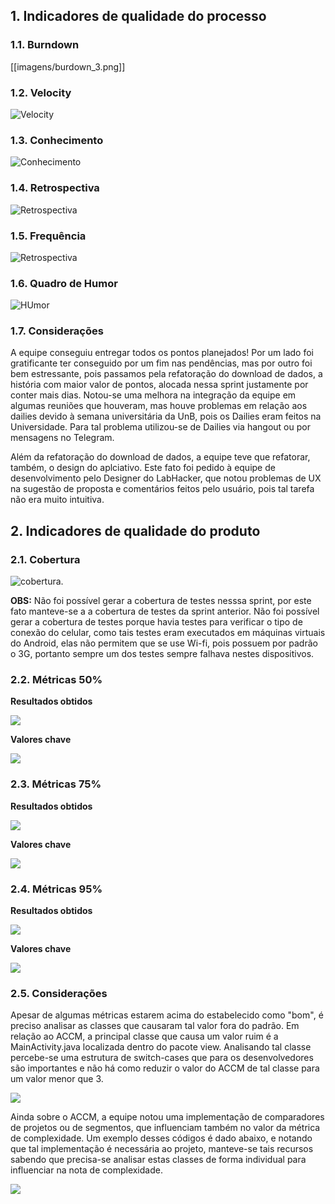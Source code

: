 ## 1. Indicadores de qualidade do processo

### 1.1. Burndown

[[imagens/burdown_3.png]]

### 1.2. Velocity

![Velocity](https://raw.githubusercontent.com/wiki/fga-gpp-mds/2016.2-Time01-WikiLegis/imagens/velocityt3.png)

### 1.3. Conhecimento

![Conhecimento](https://raw.githubusercontent.com/wiki/fga-gpp-mds/2016.2-Time01-WikiLegis/imagens/conhecimento3.png)

### 1.4. Retrospectiva

![Retrospectiva](https://raw.githubusercontent.com/wiki/fga-gpp-mds/2016.2-Time01-WikiLegis/imagens/RetrospectivaSprint3.jpg)

### 1.5. Frequência

![Retrospectiva](https://raw.githubusercontent.com/wiki/fga-gpp-mds/2016.2-Time01-WikiLegis/imagens/presencaS3.png)

### 1.6. Quadro de Humor

![HUmor](https://raw.githubusercontent.com/wiki/fga-gpp-mds/2016.2-Time01-WikiLegis/imagens/sent2.jpg)

### 1.7. Considerações

A equipe conseguiu entregar todos os pontos planejados! Por um lado foi gratificante ter conseguido por um fim nas pendências, mas por outro foi bem estressante, pois passamos pela refatoração do download de dados, a história com maior valor de pontos, alocada nessa sprint justamente por conter mais dias. Notou-se uma melhora na integração da equipe em algumas reuniões que houveram, mas houve problemas em relação aos dailies devido à semana universitária da UnB, pois os Dailies eram feitos na Universidade. Para tal problema utilizou-se de Dailies via hangout ou por mensagens no Telegram.

Além da refatoração do download de dados, a equipe teve que refatorar, também, o design do aplciativo. Este fato foi pedido à equipe de desenvolvimento pelo Designer do LabHacker, que notou problemas de UX na sugestão de proposta e comentários feitos pelo usuário, pois tal tarefa não era muito intuitiva.

## 2. Indicadores de qualidade do produto

### 2.1. Cobertura

![cobertura](https://raw.githubusercontent.com/wiki/fga-gpp-mds/2016.2-Time01-WikiLegis/imagens/sprint0-cobertura.png).

**OBS:** Não foi possível gerar a cobertura de testes nesssa sprint, por este fato manteve-se a a cobertura de testes da sprint anterior. Não foi possível gerar a cobertura de testes porque havia testes para verificar o tipo de conexão do celular, como tais testes eram executados em máquinas virtuais do Android, elas não permitem que se use Wi-fi, pois possuem por padrão o 3G, portanto sempre um dos testes sempre falhava nestes dispositivos.

### 2.2. Métricas 50%

**Resultados obtidos**

![](https://raw.githubusercontent.com/wiki/fga-gpp-mds/2016.2-Time01-WikiLegis/imagens/sprint3_mean.png)

**Valores chave**

![](https://raw.githubusercontent.com/wiki/fga-gpp-mds/2016.2-Time01-WikiLegis/imagens/valores_0.png)

### 2.3. Métricas 75%

**Resultados obtidos**

![](https://raw.githubusercontent.com/wiki/fga-gpp-mds/2016.2-Time01-WikiLegis/imagens/sprint3_upper.png)

**Valores chave**

![](https://raw.githubusercontent.com/wiki/fga-gpp-mds/2016.2-Time01-WikiLegis/imagens/valores_75.png)

### 2.4. Métricas 95%

**Resultados obtidos**

![](https://raw.githubusercontent.com/wiki/fga-gpp-mds/2016.2-Time01-WikiLegis/imagens/sprint3_ninety.png)

**Valores chave**

![](https://raw.githubusercontent.com/wiki/fga-gpp-mds/2016.2-Time01-WikiLegis/imagens/valores_95.png)

### 2.5. Considerações

Apesar de algumas métricas estarem acima do estabelecido como "bom", é preciso analisar as classes que causaram tal valor fora do padrão. Em relação ao ACCM, a principal classe que causa um valor ruim é a MainActivity.java localizada dentro do pacote view. Analisando tal classe percebe-se uma estrutura de switch-cases que para os desenvolvedores são importantes e não há como reduzir o valor do ACCM de tal classe para um valor menor que 3.

![](https://raw.githubusercontent.com/wiki/fga-gpp-mds/2016.2-Time01-WikiLegis/imagens/sprint3_metrics_justify.png)

Ainda sobre o ACCM, a equipe notou uma implementação de comparadores de projetos ou de segmentos, que influenciam também no valor da métrica de complexidade. Um exemplo desses códigos é dado abaixo, e notando que tal implementação é necessária ao projeto, manteve-se tais recursos sabendo que precisa-se analisar estas classes de forma individual para influenciar na nota de complexidade.

![](https://raw.githubusercontent.com/wiki/fga-gpp-mds/2016.2-Time01-WikiLegis/imagens/sprint3_metrics_justify2.png)